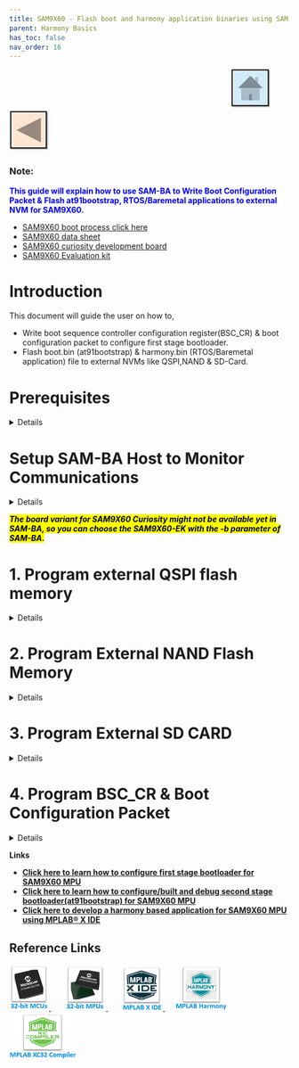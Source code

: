 ```yaml
---
title: SAM9X60 - Flash boot and harmony application binaries using SAM-BA 
parent: Harmony Basics
has_toc: false
nav_order: 16
---
```


&nbsp;&nbsp;&nbsp;&nbsp;&nbsp;&nbsp;&nbsp;&nbsp;&nbsp;&nbsp;&nbsp;&nbsp;&nbsp;&nbsp;&nbsp;&nbsp;&nbsp;&nbsp;&nbsp;&nbsp;&nbsp;&nbsp;&nbsp;&nbsp;&nbsp;&nbsp;&nbsp;&nbsp; &nbsp;&nbsp;&nbsp;&nbsp;&nbsp;&nbsp;&nbsp;&nbsp;&nbsp;&nbsp;&nbsp;&nbsp;&nbsp;&nbsp;&nbsp;&nbsp;&nbsp;&nbsp;&nbsp;&nbsp;&nbsp;&nbsp;&nbsp;&nbsp;&nbsp;&nbsp;&nbsp;&nbsp;&nbsp;&nbsp;&nbsp;&nbsp;&nbsp;&nbsp;&nbsp;&nbsp;&nbsp;&nbsp;&nbsp;&nbsp;&nbsp;&nbsp;&nbsp;&nbsp;&nbsp;&nbsp;&nbsp;&nbsp;&nbsp;&nbsp;&nbsp;&nbsp;&nbsp;&nbsp;&nbsp;&nbsp;&nbsp;&nbsp;&nbsp;&nbsp;&nbsp;&nbsp;&nbsp;&nbsp;&nbsp;&nbsp;&nbsp;&nbsp;&nbsp;&nbsp;&nbsp;&nbsp;[<img src="../../r_images/quick_home.png" title="Home">](../../../readme.md) [<img src="../../r_images/quick_back.png"  title="Back">](../readme.md)


### Note:
<span style="color:blue"> **This guide will explain how to use SAM-BA to  Write Boot Configuration Packet & Flash at91bootstrap, RTOS/Baremetal applications to external NVM for SAM9X60.**</span>
- [SAM9X60 boot process click here](https://www.microchip.com/en-us/education/developer-help/learn-products/mcu-mpu/32bit-mpu/sam9x60-boot-process)
- [SAM9X60 data sheet](https://www.microchip.com/en-us/product/SAM9X60)
- [SAM9X60 curiosity development board ](https://www.microchip.com/en-us/development-tool/EV40E67A)
- [SAM9X60 Evaluation kit ](https://www.microchip.com/en-us/development-tool/dt100126)

# Introduction
This document will guide the user on how to, 
  * Write boot sequence controller configuration register(BSC_CR) & boot configuration packet to configure first stage bootloader.
  * Flash boot.bin (at91bootstrap) & harmony.bin (RTOS/Baremetal application) file to external NVMs like QSPI,NAND & SD-Card.

# Prerequisites
<details>
  <summary> Details
</summary>   <br>

* Familiar with the features of the SAM9X60\<board\> (board can be evaluation Kit or Curiosity board) and understanding about the jumpers & Connectors in the board.
* Install SAM-BA tool on your windows host PC.
  * To Download the latest version of SAM-BA tool for Windows [click this link](https://www.microchip.com/en-us/development-tool/SAM-BA-In-system-Programmer).
  * Download the ZIP file and unzip it into a working directory of your choice.
  * Add the SAM-BA directory path to the environment variables.
    * To do this from your PC --> Open the Start Search, type in “env”.
    * Choose “Edit the system environment variables” --> Click "Environment Variables" --> "System Variables" --> add SAM-BA directory path to path variables.
      <img src = "images/7.png" align="middle">
  * Once the SAM-BA Host program has been installed, the execution of the application is from the Windows command prompt.

* [Refer this link](../sam9x60_configure_second_stage_bootloader/readme.md) to configure and build the at91bootstrap to load the application from the user preferred NVM like QSPI, NAND or SDCard.
  
  **Note:** This resultant at91bootstrap file (boot.bin) built with the preferred NVM configuration only to be used here.
* [Refer this link](../sam9x60_configure_second_stage_bootloader/readme.md) to build harmony application.
</details> 

# Setup SAM-BA Host to Monitor Communications 
<details>
  <summary> Details
</summary>   <br>
In this section you will establish SAM-BA Host Application communications with the target’s (SAM9X60) SAM-BA Monitor. Then you will use the SAM-BA Host Applet (qspiflash) to erase and then write the boot.bin (at91bootstrap) and harmony.bin (MPLAB Harmony 3 application) binary images to NOR Flash Memory. 
<br>

Step 1: To communicate with the SAM-BA Monitor on the target, you must have installed the SAM-BA Host on a Host Computer. 

Step 2: Ensure there is no SD memory card inserted.

Step 3: Power the board by connecting a Micro-B USB cable to USBA port (J7) on the SAM9X60-EK or (J1) on the SAM9X60 Curiosity Development Board.

Step 4: Establish UART serial communication with PC through J24 on SAM9X60 Evaluation Kit or J11 on SAM9X60 Curiosity Development Board.

Step 5: Open Disable boot Jumper(J13) on SAM9X60 Evaluation Kit or Open the J4 NAND boot jumper on SAM9X60 Curiosity Development Board.

Step 6:
  * If you are using SAM9X60 Evaluation Kit follow these steps:
    * 5.1. Push and hold the "BOOT_DIS" button.(This disables booting from the onboard memories - NAND and NOR(QSPI) flash Memory)
	* 5.2. Reset the board by pressing and then releasing the reset "nRST" button.
    * 5.3. Release the "BOOT_DIS" button.

  * If you are using SAM9X60 Curiosity Development Board follow these steps:
    * 5.1. Open the J4 NAND boot jumper.(This disables booting from the NAND flash Memory)
	* 5.2. Reset the board by pressing and then releasing the reset "RESET" button.
    * 5.3. Close the J4 NAND boot jumper.

Now, the SAM9X60\<board\> will boot to the SAM-BA Monitor and start communications with the SAM-BA Host Application. 

***Note:***
  * SAM-BA communication Port can be j-link, serial or secure.

  * If user want to program the SAM9X60 Evaluation Kit, using  j-link instead of serial UART port, then connect J22 with PC via USB cable and replace “serial” in SAM-BA commands with “j-link”.

    * Eg: Replace **sam-ba -p serial -b sam9x60-ek -a lowlevel** with ***sam-ba -p j-link -b sam9x60-ek -a lowlevel***

</details> 

<mark>***The board variant for SAM9X60 Curiosity might not be available yet in SAM-BA, so you can choose the SAM9X60-EK with the -b parameter of SAM-BA.*** </mark>
# 1. Program external QSPI flash memory
<details>
  <summary> Details
</summary>  <br>

## 1.1. Erase QSPI flash memory
   Erase the contents of the QSPI Flash memory on the SAM9X60*board* with the following command: 
   
   ***sam-ba -p serial -b sam9x60-ek -a qspiflash -c erase***

   <mark>Example:</mark>

<img src = "images/1.png" align="middle">

## 1.2. Program boot.bin to QSPI flash memory
   Program the boot.bin file on the SAM9X60\<board\> with the following command: 
   
   ***sam-ba -p serial -b sam9x60-ek -a qspiflash -c writeboot:boot.bin***
   * Note: Change directory to the location of boot.bin

   <mark>Example:</mark>

<img src = "images/2.png" align="middle">


**Note:** [Refer this link](../sam9x60_configure_second_stage_bootloader/readme.md) to configure and build the at91bootstrap to load the application from QSPI.

The at91bootstrap file (boot.bin) built with QSPI configuration only to be used here.


## 1.3. Program harmony.bin to QSPI flash memory
   To program the application binary, harmony.bin file on the SAM9X60\<board\>, use the following command:
   
   ***sam-ba -p serial -b sam9x60-ek -a qspiflash -c write:harmony.bin:\<QSPI_OFFSET\>***
   
   **Note:**<br>
     * The \<QSPI_OFFSET\> should be the same offset used in the KCONFIG, while configuring the at91bootstrap to load from external QSPI <br>
     * Change directory to the location of harmony.bin.

   <mark>Example:</mark>

<img src = "images/3.png" align="middle">

## <mark>Note:</mark>
To learn about more SAM-BA applet commands, refer your **SAM-BA installation directory**/doc/applet.html
</details> 


# 2. Program External NAND Flash Memory
<details>
  <summary> Details
</summary>   <br>
<mark>Note:By default PMECC configuration for the NAND populated on the SAM9X60 Curiosity Development Board is not aligned with the one of the SAM9X60-EK board.
           The PMECC parameter for the SAM9X60 Curiosity board with MX30LF4G28AD-XKI NAND flash memory is 0xc2605007.
		   User has to do the below two modification to use sam9x60-ek sam-ba applet on curiosity to program NAND flash memory.
		   For information on NAND header values, please refer to SAM9X60 datasheet section "12.4.7.1.1 Method 1 (recommended): NAND Flash Specific Header Detection".</mark>
		   
  * To modify the PMECC parameter in the SAM-BA Applet --> open **sam-ba installation directory**/qml/SAMBA/Device/SAM9X60/SAM9X60EK.qml and modify the NAND Flash header to ***0xc2605007***

  <img src = "images/8.png" align="middle"><br>
  * Set the NAND header of the SAM9X60 Curiosity Development boadr using the below command.<br>
 ***sam-ba -p serial -b sam9x60-ek -a nandflash:::0xc2605007***<br>

  <img src = "images/9.png" align="middle">

## 2.1. Erase NAND flash memory
   Erase the contents of the NAND Flash memory on the SAM9X60\<board\> with the following command:
   
   ***sam-ba -p serial -b sam9x60-ek -a nandflash -c erase***
   
  <mark>Example:</mark>

<img src = "images/4.png" align="middle">

## 2.2. Program boot.bin to NAND flash memory
   To program the boot.bin file on the SAM9X60\<board\> with the following command:
   
   ***sam-ba -p serial -b sam9x60-ek -a nandflash -c writeboot:boot.bin***
  * Note: Change directory to the location of boot.bin
 <mark>Example:</mark>

<img src = "images/6.png" align="middle">

**Note:** [Refer this link](../sam9x60_configure_second_stage_bootloader/readme.md) to configure and build the at91bootstrap to load the application from NAND flash memory.

The at91bootstrap file (boot.bin) built with NAND configuration only to be used here.


## 2.3. Program harmony.bin to NAND flash memory
   To program the application binary, harmony.bin file on the SAM9X60\<board\>, use the following command: :
   
   ***sam-ba -p serial -b sam9x60-ek -a nandflash -c write:harmony.bin:\<NAND_OFFSET\>***

   **Note:** <br>
      * The \<NAND_OFFSET\> should be same as the one used in the KCONFIG, while configuring the at91bootstrap to load from external NAND flash.<br>
      * Change directory to the location of harmony.bin.<br>

   <mark>Example:</mark>

<img src = "images/5.png" align="middle">

## <mark>Note:</mark>
To learn about more SAM-BA applet commands, refer your **SAM-BA installation directory**/doc/applet.html
</details> 

# 3. Program External SD CARD
<details>
  <summary> Details
</summary>   <br>
To program the at91bootstrap -boot.bin file and application binary -harmony.bin file on SD-card:

  * (i)  Format the SD card using your PC/Laptop.
  * (ii) Copy and paste boot.bin and harmony.bin into the SD card from your host PC.

**Note:** [Refer this link](../sam9x60_configure_second_stage_bootloader/readme.md) to configure and build the at91bootstrap to load the application from SD Card.

The at91bootstrap file (boot.bin) built with SD card configuration should be used here.

</details>


# 4. Program BSC_CR & Boot Configuration Packet
<details>
  <summary> Details
</summary>   <br>
After a reset, The ROM code reads the Boot Configuration Packet from the SRAM dedicated to Emulation mode if the bit BSC_CR.EMUL_EN is set to 1 or from the OTP matrix and configure boot sequence, Enable/Disable Monitor, configure the serial console UART.

Using Emulated OTP enables the user to test several boot configuration options, including secure boot mode without programming the OTP.

**Note:** If Emulation mode is enabled, the emulation SRAM is not backed up. After a power off/on, the configuration and content are lost.

## 4.1. Enable/Disable Emulation mode in BSC_CR

To Enable/Disable Emulation mode in Boot Sequence Controller Configuration Register (BSC_CR), the following SAM-BA command should be used:

//To Enable Emulation Mode:

***sam-ba -p serial -d sam9x60 -a bootconfig -c writecfg:bscr: EMULATION_ENABLED***

//To Disable Emulation Mode:

***sam-ba -p serial -d sam9x60 -a bootconfig -c writecfg:bscr: EMULATION_DISABLED***

## 4.2. Steps to write Boot Configuration Packet to emulated SRAM
 1. Emulation enable : sam-ba -p serial -d sam9x60 -a bootconfig -c writecfg:bscr:EMULATION_ENABLED
 2. Reset            : sam-ba -p serial -d sam9x60 -a bootconfig -c resetemul
 3. Refresh config   : sam-ba -p serial -d sam9x60 -a bootconfig -c refreshcfg:emul
 4. Write Config     : sam-ba -p serial -d sam9x60 -a bootconfig -c writecfg:bcp-emul:NFC_IOSET1 // Refer section 4.4. for different configurations
 5. Lock config      : sam-ba -p serial -d sam9x60 -a bootconfig -c lockcfg:bcp-emul

## 4.3. Steps to write Boot Configuration Packet to OTP
 1. Emulation disable: sam-ba -p serial -d sam9x60 -a bootconfig -c writecfg:bscr:EMULATION_DISABLED
 2. Refresh config   : sam-ba -p serial -d sam9x60 -a bootconfig -c refreshcfg:otp
 3. Write Config     : sam-ba -p serial -d sam9x60 -a bootconfig -c writecfg:bcp-otp:NFC_IOSET1 // Refer section 4.4. for different configurations
 4. Lock config      : sam-ba -p serial -d sam9x60 -a bootconfig -c lockcfg:bcp-otp

## 4.4.	Boot Configuration Packet- different configurations available:
The writecfg command programs the Boot Configuration Packet (BCP) into the ***Emulated SRAM***, if the ***emulation mode of the OTPC is enabled***. Else BCP packets are stored inside the ***OTP matrix***.

User can use the below command to get the full list of boot configurations possible:

***sam-ba -p serial -d sam9x60 -a bootconfig -c writecfg:help***

<mark>Example boot configurations:</mark>

// boot config with Serial Console on FLEXCOM0, boot from SDMMC1 (PA10 as card-detect pin) store in OTP matrix

***sam-ba -p serial -d sam9x60 -a bootconfig -c writecfg: bcp-otp:FLEXCOM0_USART_IOSET1,SDMMC1_IOSET1_PA10***

// Empty boot configuration packet in OTP matrix

***sam-ba -p serial -d sam9x60 -a bootconfig -c writecfg: bcp-otp:***

// boot config with SAM-BA Monitor Disabled, boot from SDMMC1 (PA10 as card-detect pin) store in OTP-Emulation mode

***sam-ba -p serial -d sam9x60 -a bootconfig -c writecfg: bcp-emul:MONITOR_DISABLED,SDMMC1_IOSET1_PA10***

// Empty boot configuration packet in OTP-Emulation mode- Emulated SRAM

***sam-ba -p serial -d sam9x60 -a bootconfig -c writecfg: bcp-emul:***



## <mark>Note:</mark>

To learn about more bootconfig SAM-BA applet commands: Refer your **SAM-BA installation directory**/doc/bootconfig-otp.html

</details>

**Links**
  * **[Click here to learn how to configure first stage bootloader for SAM9X60 MPU](../sam9x60_configure_first_stage_bootloader/readme.md)**
  * **[Click here to learn how to configure/built and debug second stage bootloader(at91bootstrap) for SAM9X60 MPU](../sam9x60_configure_second_stage_bootloader/readme.md)**
  * **[Click here to develop a harmony based application for SAM9X60 MPU using MPLAB® X IDE ](../sam9x60_getting_started_application_using_mcc/readme.md)**

## Reference Links
[<a href="https://www.microchip.com/design-centers/32-bit" target="_blank"> <img src="../../r_images/32_bit_mcus.png"> </a>]()  &nbsp; &nbsp; &nbsp; [<a href="https://www.microchip.com/design-centers/32-bit-mpus" target="_blank"> <img src="../../r_images/32_bit_mpus.png"> </a>]()  &nbsp; &nbsp; &nbsp; [<a href="https://www.microchip.com/mplab/mplab-x-ide" target="_blank"> <img src="../../r_images/mplab_x_ide.png"> </a>]()  &nbsp; &nbsp; [<a href="https://www.microchip.com/mplab/mplab-harmony" target="_blank"> <img src="../../r_images/mplab_harmony.png"> </a>]() [<a href="https://www.microchip.com/mplab/compilers" target="_blank"> <img src="../../r_images/mplab_compiler.png"> </a>]()  

